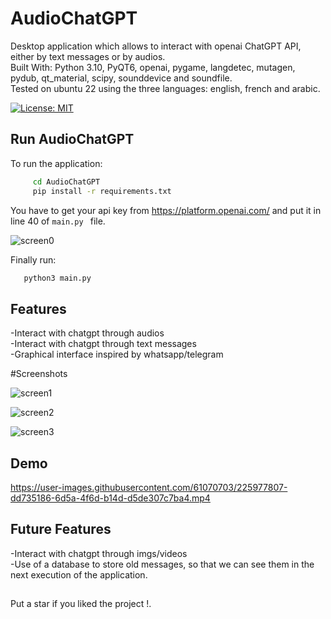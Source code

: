 
# AudioChatGPT
Desktop application which allows to interact with openai ChatGPT API, either by text messages or by audios.<br>
Built With: Python 3.10, PyQT6, openai, pygame, langdetec, mutagen, pydub, qt_material, scipy, sounddevice and soundfile.<br>
Tested on ubuntu 22 using the three languages: english, french and arabic.

[![License: MIT](https://img.shields.io/badge/License-MIT-yellow.svg)](https://opensource.org/licenses/MIT)

## Run AudioChatGPT

To run the application:

```bash
     cd AudioChatGPT
     pip install -r requirements.txt
```
You have to get your api key from https://platform.openai.com/ and put it in line 40 of ```main.py ``` file.

![screen0](https://user-images.githubusercontent.com/61070703/225979226-e15c5a6d-6539-406c-9d21-be33eb31b21e.png)



Finally run:

```bash
   python3 main.py
```


## Features

-Interact with chatgpt through audios <br/>
-Interact with chatgpt through text messages <br/>
-Graphical interface inspired by whatsapp/telegram <br/>

#Screenshots



![screen1](https://user-images.githubusercontent.com/61070703/225972068-c9329491-fade-408f-908c-657c849e8e11.png)


![screen2](https://user-images.githubusercontent.com/61070703/225972075-19d7997c-d9f1-4a1e-8ac6-d477385e81ea.png)

![screen3](https://user-images.githubusercontent.com/61070703/225972084-759e2884-875a-4fb0-ab03-b6096dbbf7e0.png)



## Demo



https://user-images.githubusercontent.com/61070703/225977807-dd735186-6d5a-4f6d-b14d-d5de307c7ba4.mp4



## Future Features

-Interact with chatgpt through imgs/videos <br/>
-Use of a database to store old messages, so that we can see them in the next execution of the application.
##

Put a star if you liked the project !.

